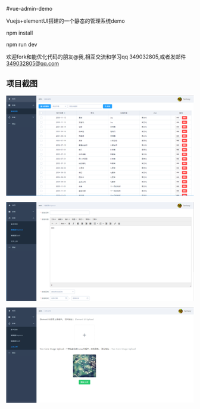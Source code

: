 #vue-admin-demo

Vuejs+elementUI搭建的一个静态的管理系统demo

npm install

npm run dev

欢迎fork和能优化代码的朋友@我,相互交流和学习qq 349032805,或者发邮件 349032805@qq.com

## 项目截图 ##

![Image text](https://github.com/349032805/vue-admin-demo/blob/master/screenshots/screen1.png)

![Image text](https://github.com/349032805/vue-admin-demo/blob/master/screenshots/screen2.png)

![Image text](https://github.com/349032805/vue-admin-demo/blob/master/screenshots/screen3.png)